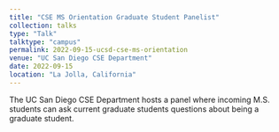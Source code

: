 ```yaml
---
title: "CSE MS Orientation Graduate Student Panelist"
collection: talks
type: "Talk"
talktype: "campus"
permalink: 2022-09-15-ucsd-cse-ms-orientation
venue: "UC San Diego CSE Department"
date: 2022-09-15
location: "La Jolla, California"
---
```


The UC San Diego CSE Department hosts a panel where incoming  M.S. students can ask current graduate students questions about being a graduate student.